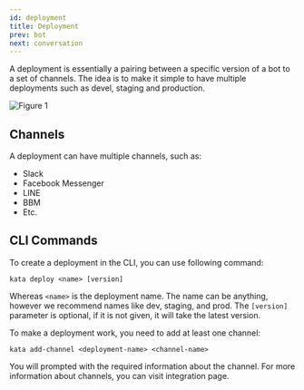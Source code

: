 ```yaml
---
id: deployment
title: Deployment
prev: bot
next: conversation
---
```


A deployment is essentially a pairing between a specific version of a bot to a set of channels. The idea is to make it simple to have multiple deployments such as devel, staging and production.

![Figure 1](/images/concepts/deployment/figure-1.png)

## Channels

A deployment can have multiple channels, such as:

- Slack
- Facebook Messenger
- LINE
- BBM
- Etc.

## CLI Commands

To create a deployment in the CLI, you can use following command:

```
kata deploy <name> [version]
```

Whereas `<name>` is the deployment name. The name can be anything, however we recommend names like dev, staging, and prod. The `[version]` parameter is optional, if it is not given, it will take the latest version.

To make a deployment work, you need to add at least one channel:

```
kata add-channel <deployment-name> <channel-name>
```

You will prompted with the required information about the channel. For more information about channels, you can visit integration page.
